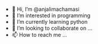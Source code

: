 - 👋 Hi, I’m @anjalimachamasi
- 👀 I’m interested in programming
- 🌱 I’m currently learning python
- 💞️ I’m looking to collaborate on ...
- 📫 How to reach me ...

<!---
anjalimachamasi/anjalimachamasi is a ✨ special ✨ repository because its `README.md` (this file) appears on your GitHub profile.
You can click the Preview link to take a look at your changes.
--->
